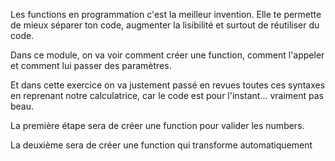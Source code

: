 Les functions en programmation c'est la meilleur invention. Elle te permette de mieux séparer ton code, augmenter la lisibilité et surtout de réutiliser du code.

Dans ce module, on va voir comment créer une function, comment l'appeler et comment lui passer des paramètres.

Et dans cette exercice on va justement passé en revues toutes ces syntaxes en reprenant notre calculatrice, car le code est pour l'instant... vraiment pas beau.

La première étape sera de créer une function pour valider les numbers.

La deuxième sera de créer une function qui transforme automatiquement
